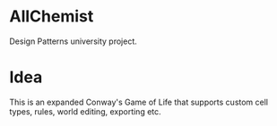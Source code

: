 # AllChemist
Design Patterns university project. 

# Idea
This is an expanded Conway's Game of Life that supports custom cell types, rules, world editing, exporting etc.
